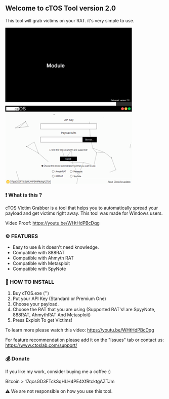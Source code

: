 ## Welcome to cTOS Tool version 2.0
This tool will grab victims on your RAT. it's very simple to use.

<img src="Screenshots/cTOS.png" width=400 align="center">

<img src="Screenshots/RAT's.png" width=400 align="center">

### ❗ What is this ?

cTOS Victim Grabber is a tool that helps you to automatically spread your payload and get victims right away. This tool was made for Windows users.

Video Proof: https://youtu.be/WHtHdPBcDqg

### ⚙️ FEATURES

- Easy to use & it doesn't need knowledge.
- Compatible with 888RAT
- Compatible with Ahmyth RAT
- Compatible with Metasploit
- Compatible with SpyNote

### 📖 HOW TO INSTALL

1. Buy cTOS.exe ('')
2. Put your API Key (Standard or Premium One)
3. Choose your payload.
4. Choose the RAT that you are using (Supported RAT's! are SpyyNote, 888RAT, AhmythRAT And Metasploit)
5. Press Exploit To get Victims!

To learn more please watch this video: https://youtu.be/WHtHdPBcDqg

For feature recommendation please add it on the "Issues" tab or contact us:
https://www.ctoslab.com/support/

### 💰 Donate

If you like my work, consider buying me a coffee :)

Bitcoin > 17qcsGD3FTckSqHLH4PE4XfRtcktgAZTJm

⚠️ We are not responsible on how you use this tool. 
